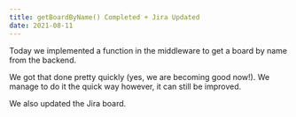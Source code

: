 ```yaml
---
title: getBoardByName() Completed + Jira Updated
date: 2021-08-11
---
```


Today we implemented a function in the middleware to get a board by name from the backend.

We got that done pretty quickly (yes, we are becoming good now!). We manage to do it the quick way however, it can still be improved.

We also updated the Jira board.
